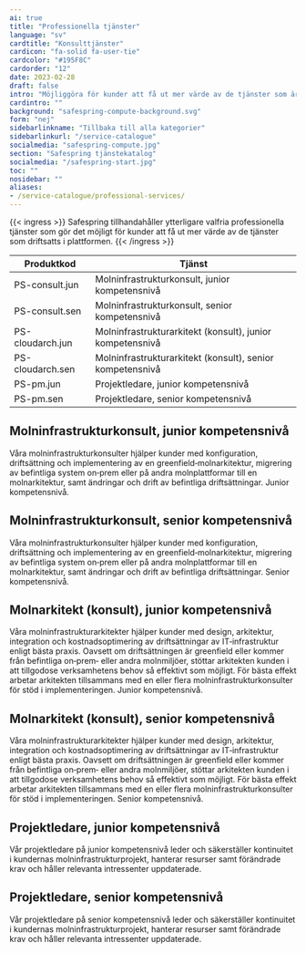 ```yaml
---
ai: true
title: "Professionella tjänster"
language: "sv"
cardtitle: "Konsulttjänster"
cardicon: "fa-solid fa-user-tie"
cardcolor: "#195F8C"
cardorder: "12"
date: 2023-02-28
draft: false
intro: "Möjliggöra för kunder att få ut mer värde av de tjänster som är driftsatta på plattformen"
cardintro: ""
background: "safespring-compute-background.svg"
form: "nej"
sidebarlinkname: "Tillbaka till alla kategorier"
sidebarlinkurl: "/service-catalogue"
socialmedia: "safespring-compute.jpg"
section: "Safespring tjänstekatalog"
socialmedia: "/safespring-start.jpg"
toc: ""
nosidebar: ""
aliases:
- /service-catalogue/professional-services/
---
```

{{< ingress >}}
Safespring tillhandahåller ytterligare valfria professionella tjänster som gör det möjligt för kunder att få ut mer värde av de tjänster som driftsatts i plattformen.
{{< /ingress >}}

<table class="width100">
  <thead>
    <tr>
      <th>Produktkod</th>
      <th>Tjänst</th>
    </tr>
  </thead>
  <tbody>
    <tr>
      <td>PS-consult.jun</td>
      <td>Molninfrastrukturkonsult, junior kompetensnivå</td>
    </tr>
    <tr>
      <td>PS-consult.sen</td>
      <td>Molninfrastrukturkonsult, senior kompetensnivå</td>
    </tr>
    <tr>
      <td>PS-cloudarch.jun</td>
      <td>Molninfrastrukturarkitekt (konsult), junior kompetensnivå</td>
    </tr>
    <tr>
      <td>PS-cloudarch.sen</td>
      <td>Molninfrastrukturarkitekt (konsult), senior kompetensnivå</td>
    </tr>
    <tr>
      <td>PS-pm.jun</td>
      <td>Projektledare, junior kompetensnivå</td>
    </tr>
    <tr>
      <td>PS-pm.sen</td>
      <td>Projektledare, senior kompetensnivå</td>
    </tr>
  </tbody>
</table>

## Molninfrastrukturkonsult, junior kompetensnivå

Våra molninfrastrukturkonsulter hjälper kunder med konfiguration, driftsättning och implementering av en greenfield‑molnarkitektur, migrering av befintliga system on‑prem eller på andra molnplattformar till en molnarkitektur, samt ändringar och drift av befintliga driftsättningar. Junior kompetensnivå.

## Molninfrastrukturkonsult, senior kompetensnivå

Våra molninfrastrukturkonsulter hjälper kunder med konfiguration, driftsättning och implementering av en greenfield‑molnarkitektur, migrering av befintliga system on‑prem eller på andra molnplattformar till en molnarkitektur, samt ändringar och drift av befintliga driftsättningar. Senior kompetensnivå.

## Molnarkitekt (konsult), junior kompetensnivå

Våra molninfrastrukturarkitekter hjälper kunder med design, arkitektur, integration och kostnadsoptimering av driftsättningar av IT‑infrastruktur enligt bästa praxis. Oavsett om driftsättningen är greenfield eller kommer från befintliga on‑prem‑ eller andra molnmiljöer, stöttar arkitekten kunden i att tillgodose verksamhetens behov så effektivt som möjligt. För bästa effekt arbetar arkitekten tillsammans med en eller flera molninfrastrukturkonsulter för stöd i implementeringen. Junior kompetensnivå.

## Molnarkitekt (konsult), senior kompetensnivå

Våra molninfrastrukturarkitekter hjälper kunder med design, arkitektur, integration och kostnadsoptimering av driftsättningar av IT‑infrastruktur enligt bästa praxis. Oavsett om driftsättningen är greenfield eller kommer från befintliga on‑prem‑ eller andra molnmiljöer, stöttar arkitekten kunden i att tillgodose verksamhetens behov så effektivt som möjligt. För bästa effekt arbetar arkitekten tillsammans med en eller flera molninfrastrukturkonsulter för stöd i implementeringen. Senior kompetensnivå.

## Projektledare, junior kompetensnivå

Vår projektledare på junior kompetensnivå leder och säkerställer kontinuitet i kundernas molninfrastrukturprojekt, hanterar resurser samt förändrade krav och håller relevanta intressenter uppdaterade.

## Projektledare, senior kompetensnivå

Vår projektledare på senior kompetensnivå leder och säkerställer kontinuitet i kundernas molninfrastrukturprojekt, hanterar resurser samt förändrade krav och håller relevanta intressenter uppdaterade.